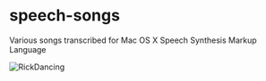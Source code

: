 # speech-songs
Various songs transcribed for Mac OS X Speech Synthesis Markup Language

![RickDancing](https://media.giphy.com/media/Vuw9m5wXviFIQ/giphy.gif)
